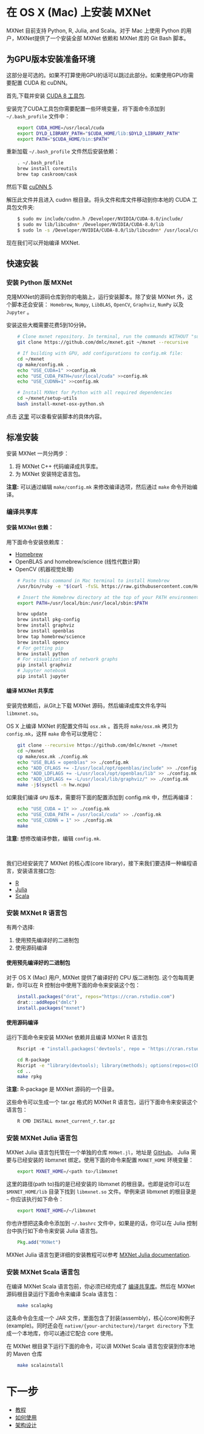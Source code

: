 # 在 OS X (Mac) 上安装 MXNet
MXNet 目前支持 Python, R, Julia, and Scala。对于 Mac 上使用 Python 的用户，MXNet提供了一个安装全部 MXNet 依赖和 MXNet 库的 Git Bash 脚本。

## 为GPU版本安装准备环境

这部分是可选的。如果不打算使用GPU的话可以跳过此部分。如果使用GPU你需要配置 CUDA 和 cuDNN。

首先,下载并安装 [CUDA 8 工具包](https://developer.nvidia.com/cuda-toolkit).

安装完了CUDA工具包你需要配置一些环境变量，将下面命令添加到 ```~/.bash_profile``` 文件中：

```bash
    export CUDA_HOME=/usr/local/cuda
    export DYLD_LIBRARY_PATH="$CUDA_HOME/lib:$DYLD_LIBRARY_PATH"
    export PATH="$CUDA_HOME/bin:$PATH"
```

重新加载 ```~/.bash_profile``` 文件然后安装依赖：

```bash
    . ~/.bash_profile
    brew install coreutils
    brew tap caskroom/cask
```

然后下载 [cuDNN 5](https://developer.nvidia.com/cudnn).

解压此文件并且进入 cudnn 根目录。将头文件和库文件移动到你本地的 CUDA 工具包文件夹:

```bash
    $ sudo mv include/cudnn.h /Developer/NVIDIA/CUDA-8.0/include/
    $ sudo mv lib/libcudnn* /Developer/NVIDIA/CUDA-8.0/lib
    $ sudo ln -s /Developer/NVIDIA/CUDA-8.0/lib/libcudnn* /usr/local/cuda/lib/
```

现在我们可以开始编译 MXNet.

## 快速安装
### 安装 Python 版 MXNet

克隆MXNet的源码仓库到你的电脑上，运行安装脚本。除了安装 MXNet 外，这个脚本还会安装： ```Homebrew```, ```Numpy```, ```LibBLAS```, ```OpenCV```, ```Graphviz```, ```NumPy``` 以及 ```Jupyter``` 。

安装这些大概需要花费5到10分钟。

```bash
    # Clone mxnet repository. In terminal, run the commands WITHOUT "sudo"
    git clone https://github.com/dmlc/mxnet.git ~/mxnet --recursive

    # If building with GPU, add configurations to config.mk file:
    cd ~/mxnet
    cp make/config.mk .
    echo "USE_CUDA=1" >>config.mk
    echo "USE_CUDA_PATH=/usr/local/cuda" >>config.mk
    echo "USE_CUDNN=1" >>config.mk

    # Install MXNet for Python with all required dependencies
    cd ~/mxnet/setup-utils
    bash install-mxnet-osx-python.sh
```

点击 [这里](https://raw.githubusercontent.com/dmlc/mxnet/master/setup-utils/install-mxnet-osx-python.sh) 可以查看安装脚本的具体内容。

## 标准安装

安装 MXNet 一共分两步：

1. 将 MXNet C++ 代码编译成共享库。
2. 为 MXNet 安装特定语言包。

**注意:** 可以通过编辑 ```make/config.mk``` 来修改编译选项，然后通过 ```make``` 命令开始编译。

### 编译共享库

#### 安装 MXNet 依赖：

用下面命令安装依赖库：

- [Homebrew](http://brew.sh/)
- OpenBLAS and homebrew/science (线性代数计算)
- OpenCV (机器视觉处理)

```bash
	# Paste this command in Mac terminal to install Homebrew
	/usr/bin/ruby -e "$(curl -fsSL https://raw.githubusercontent.com/Homebrew/install/master/install)"

	# Insert the Homebrew directory at the top of your PATH environment variable
	export PATH=/usr/local/bin:/usr/local/sbin:$PATH
```

```bash
	brew update
	brew install pkg-config
	brew install graphviz
	brew install openblas
	brew tap homebrew/science
	brew install opencv
	# For getting pip
	brew install python
	# For visualization of network graphs
	pip install graphviz
	# Jupyter notebook
	pip install jupyter
```

#### 编译 MXNet 共享库

安装完依赖后，从Git上下载 MXNet 源码，然后编译成库文件名字叫 ```libmxnet.so```。

 OS X 上编译 MXNet 的配置文件叫 ```osx.mk``` 。首先将 ```make/osx.mk``` 拷贝为 ```config.mk```，这样 ```make``` 命令可以使用它：

```bash
    git clone --recursive https://github.com/dmlc/mxnet ~/mxnet
    cd ~/mxnet
    cp make/osx.mk ./config.mk
    echo "USE_BLAS = openblas" >> ./config.mk
    echo "ADD_CFLAGS += -I/usr/local/opt/openblas/include" >> ./config.mk
    echo "ADD_LDFLAGS += -L/usr/local/opt/openblas/lib" >> ./config.mk
    echo "ADD_LDFLAGS += -L/usr/local/lib/graphviz/" >> ./config.mk
    make -j$(sysctl -n hw.ncpu)
```

如果我们编译 ```GPU``` 版本，需要将下面的配置添加到 config.mk 中，然后再编译：

```bash
    echo "USE_CUDA = 1" >> ./config.mk
    echo "USE_CUDA_PATH = /usr/local/cuda" >> ./config.mk
    echo "USE_CUDNN = 1" >> ./config.mk
    make
```
**注意:** 想修改编译参数，编辑 ```config.mk```.


&nbsp;

我们已经安装完了 MXNet 的核心库(core library)，接下来我们要选择一种编程语言，安装语言接口包:
- [R](#安装-MXNet-R-语言包)
- [Julia](#安装-MXNet-Julia-语言包)
- [Scala](#安装-MXNet-Scala-语言包)


### 安装 MXNet R 语言包
有两个选择:
1. 使用预先编译好的二进制包
2. 使用源码编译

#### 使用预先编译好的二进制包

对于 OS X (Mac) 用户, MXNet 提供了编译好的 CPU 版二进制包. 这个包每周更新，你可以在 R 控制台中使用下面的命令来安装这个包：

```r
	install.packages("drat", repos="https://cran.rstudio.com")
	drat:::addRepo("dmlc")
	install.packages("mxnet")
```

#### 使用源码编译

运行下面命令来安装 MXNet 依赖并且编译 MXNet R 语言包

```r
    Rscript -e "install.packages('devtools', repo = 'https://cran.rstudio.com')"
```
```bash
    cd R-package
    Rscript -e "library(devtools); library(methods); options(repos=c(CRAN='https://cran.rstudio.com')); install_deps(dependencies = TRUE)"
    cd ..
    make rpkg
```

**注意:** R-package 是 MXNet 源码的一个目录。

这些命令可以生成一个 tar.gz 格式的 MXNet R 语言包，运行下面命令来安装这个语言包：

```bash
	R CMD INSTALL mxnet_current_r.tar.gz
```

### 安装 MXNet Julia 语言包
MXNet Julia 语言包托管在一个单独的仓库 ```MXNet.jl```，地址是 [GitHub](https://github.com/dmlc/MXNet.jl)。 Julia 需要与已经安装的 libmxnet 绑定。使用下面的命令来配置 ```MXNET_HOME``` 环境变量：

```bash
	export MXNET_HOME=/<path to>/libmxnet
```

这里的路径(path to)指的是已经安装的 libmxnet 的根目录。也即是说你可以在 ```$MXNET_HOME/lib``` 目录下找到 ```libmxnet.so``` 文件。举例来讲 libmxnet 的根目录是 ```~``` 你应该执行如下命令：

```bash
	export MXNET_HOME=/~/libmxnet
```

你也许想把这条命令添加到 ```~/.bashrc``` 文件中，如果是的话，你可以在 Julia 控制台中执行如下命令来安装 Julia 语言包。

```julia
	Pkg.add("MXNet")
```

MXNet Julia 语言包更详细的安装教程可以参考 [MXNet Julia documentation](http://dmlc.ml/MXNet.jl/latest/user-guide/install/).

### 安装 MXNet Scala 语言包
在编译 MXNet Scala 语言包前，你必须已经完成了 [编译共享库](#编译共享库)。然后在 MXNet 源码根目录运行下面命令来编译 Scala 语言包：

```bash
    make scalapkg
```

这条命令会生成一个 JAR 文件，里面包含了封装(assembly)，核心(core)和例子(example)。同时还会在 ```native/{your-architecture}/target directory``` 下生成一个本地库，你可以通过它配合 core 使用。

在 MXNet 根目录下运行下面的命令，可以讲 MXNet Scala 语言包安装到你本地的 Maven 仓库

```bash
    make scalainstall
```

# 下一步
* [教程](http://mxnet.io/tutorials/index.html)
* [如何使用](http://mxnet.io/how_to/index.html)
* [架构设计](http://mxnet.io/architecture/index.html)
